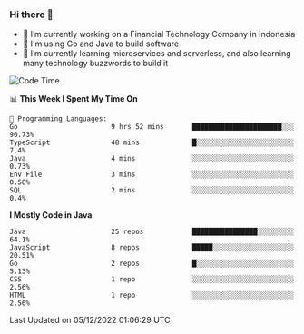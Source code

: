 ### Hi there 👋

<!--
**mazzama/mazzama** is a ✨ _special_ ✨ repository because its `README.md` (this file) appears on your GitHub profile.

Here are some ideas to get you started:

- 🔭 I’m currently working on ...
- 🌱 I’m currently learning ...
- 👯 I’m looking to collaborate on ...
- 🤔 I’m looking for help with ...
- 💬 Ask me about ...
- 📫 How to reach me: ...
- 😄 Pronouns: ...
- ⚡ Fun fact: ...
-->

- 🔭 I’m currently working on a Financial Technology Company in Indonesia
- :gun: I'm using Go and Java to build software
- 🌱 I’m currently learning microservices and serverless, and also learning many technology buzzwords to build it

<!--START_SECTION:waka-->
![Code Time](http://img.shields.io/badge/Code%20Time-2%2C451%20hrs%2011%20mins-blue)

📊 **This Week I Spent My Time On** 

```text
💬 Programming Languages: 
Go                       9 hrs 52 mins       ██████████████████████░░░   90.73% 
TypeScript               48 mins             █░░░░░░░░░░░░░░░░░░░░░░░░   7.4% 
Java                     4 mins              ░░░░░░░░░░░░░░░░░░░░░░░░░   0.73% 
Env File                 3 mins              ░░░░░░░░░░░░░░░░░░░░░░░░░   0.58% 
SQL                      2 mins              ░░░░░░░░░░░░░░░░░░░░░░░░░   0.4%

```

**I Mostly Code in Java** 

```text
Java                     25 repos            ████████████████░░░░░░░░░   64.1% 
JavaScript               8 repos             █████░░░░░░░░░░░░░░░░░░░░   20.51% 
Go                       2 repos             █░░░░░░░░░░░░░░░░░░░░░░░░   5.13% 
CSS                      1 repo              ░░░░░░░░░░░░░░░░░░░░░░░░░   2.56% 
HTML                     1 repo              ░░░░░░░░░░░░░░░░░░░░░░░░░   2.56%

```



 Last Updated on 05/12/2022 01:06:29 UTC
<!--END_SECTION:waka-->
